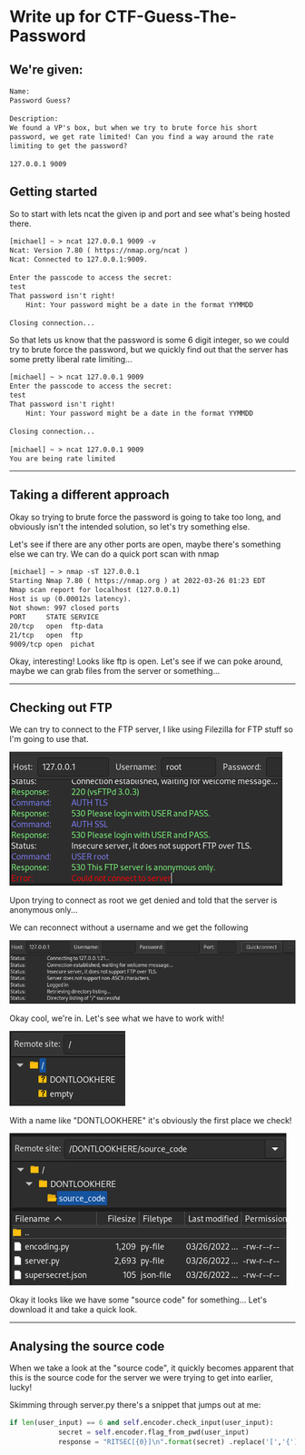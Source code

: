 # Write up for CTF-Guess-The-Password

## We're given:
```
Name: 
Password Guess?

Description: 
We found a VP's box, but when we try to brute force his short password, we get rate limited! Can you find a way around the rate limiting to get the password?

127.0.0.1 9009
```

## Getting started

So to start with lets ncat the given ip and port and see what's being hosted there.


```
[michael] ~ > ncat 127.0.0.1 9009 -v                                     
Ncat: Version 7.80 ( https://nmap.org/ncat )
Ncat: Connected to 127.0.0.1:9009.

Enter the passcode to access the secret: 
test
That password isn't right!
	Hint: Your password might be a date in the format YYMMDD

Closing connection...
```

So that lets us know that the password is some 6 digit integer, so we could try to brute force the password, but we quickly find out that the server has some pretty liberal rate limiting...

```
[michael] ~ > ncat 127.0.0.1 9009
Enter the passcode to access the secret: 
test
That password isn't right!
	Hint: Your password might be a date in the format YYMMDD

Closing connection...

[michael] ~ > ncat 127.0.0.1 9009
You are being rate limited
```

-----

## Taking a different approach

Okay so trying to brute force the password is going to take too long, and obviously isn't the intended solution, so let's try something else.

Let's see if there are any other ports are open, maybe there's something else we can try. We can do a quick port scan with nmap

```
[michael] ~ > nmap -sT 127.0.0.1
Starting Nmap 7.80 ( https://nmap.org ) at 2022-03-26 01:23 EDT
Nmap scan report for localhost (127.0.0.1)
Host is up (0.00012s latency).
Not shown: 997 closed ports
PORT     STATE SERVICE
20/tcp   open  ftp-data
21/tcp   open  ftp
9009/tcp open  pichat
```

Okay, interesting! Looks like ftp is open. Let's see if we can poke around, maybe we can grab files from the server or something...

------
## Checking out FTP

We can try to connect to the FTP server, I like using Filezilla for FTP stuff so I'm going to use that.

<img src="./write-up/FTProot.png">

Upon trying to connect as root we get denied and told that the server is anonymous only... 

We can reconnect without a username and we get the following

<img src="./write-up/FTPanon.png">

Okay cool, we're in. Let's see what we have to work with!

<img src="./write-up/FTPdir.png">

With a name like "DONTLOOKHERE" it's obviously the first place we check!

<img src="./write-up/FTPsourcecode.png">

Okay it looks like we have some "source code" for something... Let's download it and take a quick look.

-----

## Analysing the source code

When we take a look at the "source code", it quickly becomes apparent that this is the source code for the server we were trying to get into earlier, lucky!

Skimming through server.py there's a snippet that jumps out at me:
```python
if len(user_input) == 6 and self.encoder.check_input(user_input):
            secret = self.encoder.flag_from_pwd(user_input)
            response = "RITSEC[{0}]\n".format(secret) .replace('[','{') .replace(']','}')

